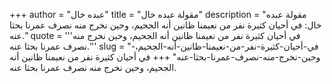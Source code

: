 +++
author = "عبده خال"
title = "مقولة عبده خال"
description = "مقولة عبده خال: في أحيان كثيرة نفر من نعيمنا ظانين أنه الجحيم، وحين نخرج منه نصرف عمرنا بحثا عنه."
quote = '''في أحيان كثيرة نفر من نعيمنا ظانين أنه الجحيم، وحين نخرج منه نصرف عمرنا بحثا عنه.'''
slug = "في-أحيان-كثيرة-نفر-من-نعيمنا-ظانين-أنه-الجحيم،-وحين-نخرج-منه-نصرف-عمرنا-بحثا-عنه"
+++
في أحيان كثيرة نفر من نعيمنا ظانين أنه الجحيم، وحين نخرج منه نصرف عمرنا بحثا عنه.
